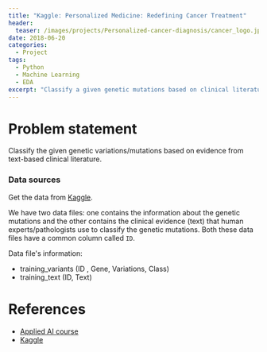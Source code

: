 ```yaml
---
title: "Kaggle: Personalized Medicine: Redefining Cancer Treatment"
header:
  teaser: /images/projects/Personalized-cancer-diagnosis/cancer_logo.jpg
date: 2018-06-20
categories:
  - Project
tags: 
  - Python
  - Machine Learning
  - EDA
excerpt: "Classify a given genetic mutations based on clinical literature."
---
```


# Problem statement
Classify the given genetic variations/mutations based on evidence from text-based clinical literature.

### Data sources
Get the data from [Kaggle](https://www.kaggle.com/c/msk-redefining-cancer-treatment/data).  

We have two data files: one contains the information about the genetic mutations and the other contains the clinical evidence (text) that human experts/pathologists use to classify the genetic mutations. Both these data files have a common column called `ID`.  

Data file's information:  
* training_variants (ID , Gene, Variations, Class)
* training_text (ID, Text)


# References
* [Applied AI course](https://www.appliedaicourse.com)
* [Kaggle](https://kaggle.com)
